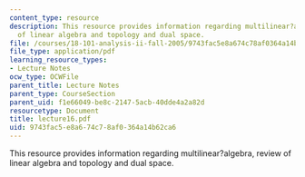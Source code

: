 ```yaml
---
content_type: resource
description: This resource provides information regarding multilinear?algebra, review
  of linear algebra and topology and dual space.
file: /courses/18-101-analysis-ii-fall-2005/9743fac5e8a674c78af0364a14b62ca6_lecture16.pdf
file_type: application/pdf
learning_resource_types:
- Lecture Notes
ocw_type: OCWFile
parent_title: Lecture Notes
parent_type: CourseSection
parent_uid: f1e66049-be8c-2147-5acb-40dde4a2a82d
resourcetype: Document
title: lecture16.pdf
uid: 9743fac5-e8a6-74c7-8af0-364a14b62ca6
---
```

This resource provides information regarding multilinear?algebra, review of linear algebra and topology and dual space.


